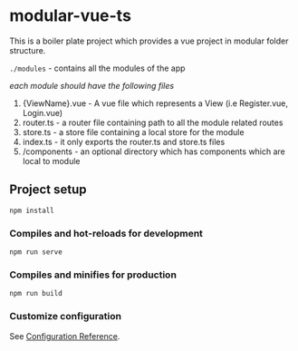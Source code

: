 # modular-vue-ts

This is a boiler plate project which provides a vue project in modular folder structure.

`./modules` - contains all the modules of the app

*each module should have the following files*
1. {ViewName}.vue - A vue file which represents a View (i.e Register.vue, Login.vue)
2. router.ts - a router file containing path to all the module related routes
3. store.ts - a store file containing a local store for the module
4. index.ts - it only exports the router.ts and store.ts files
5. /components - an optional directory which has components which are local to module

## Project setup
```
npm install
```

### Compiles and hot-reloads for development
```
npm run serve
```

### Compiles and minifies for production
```
npm run build
```

### Customize configuration
See [Configuration Reference](https://cli.vuejs.org/config/).
